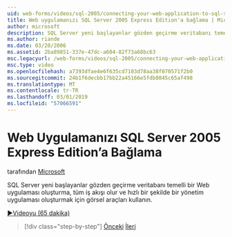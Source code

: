 ```yaml
---
uid: web-forms/videos/sql-2005/connecting-your-web-application-to-sql-server-2005-express-edition
title: Web uygulamanızı SQL Server 2005 Express Edition'a bağlama | Microsoft Docs
author: microsoft
description: SQL Server yeni başlayanlar gözden geçirme veritabanı temelli bir Web uygulaması oluşturma, tüm iş akışı olur ve bir administrat hızlıca oluşturmak için görsel araçları kullanın...
ms.author: riande
ms.date: 03/20/2006
ms.assetid: 2ba89851-337e-47dc-a604-82f73a68bc63
msc.legacyurl: /web-forms/videos/sql-2005/connecting-your-web-application-to-sql-server-2005-express-edition
msc.type: video
ms.openlocfilehash: a7393dfae4e6f635cd7103d78aa38f070571f2b0
ms.sourcegitcommit: 24b1f6decbb17bb22a45166e5fdb0845c65af498
ms.translationtype: MT
ms.contentlocale: tr-TR
ms.lasthandoff: 03/01/2019
ms.locfileid: "57066591"
---
```

<a name="connecting-your-web-application-to-sql-server-2005-express-edition"></a>Web Uygulamanızı SQL Server 2005 Express Edition’a Bağlama
====================
tarafından [Microsoft](https://github.com/microsoft)

SQL Server yeni başlayanlar gözden geçirme veritabanı temelli bir Web uygulaması oluşturma, tüm iş akışı olur ve hızlı bir şekilde bir yönetim uygulaması oluşturmak için görsel araçları kullanın.

[&#9654;Videoyu (65 dakika)](https://channel9.msdn.com/Blogs/ASP-NET-Site-Videos/connecting-your-web-application-to-sql-server-2005-express-edition)

> [!div class="step-by-step"]
> [Önceki](understanding-security-and-network-connectivity.md)
> [İleri](using-sql-server-management-studio.md)
